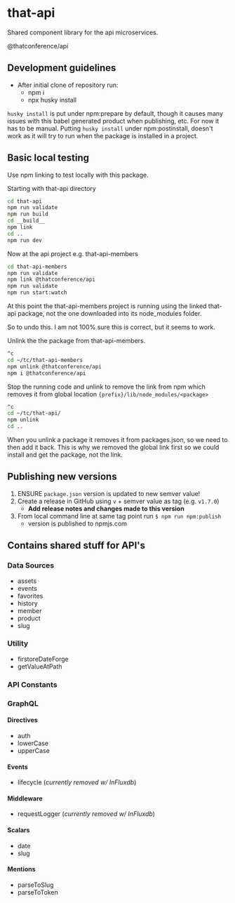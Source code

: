 # that-api

Shared component library for the api microservices.

@thatconference/api

## Development guidelines

- After initial clone of repository run:
  - npm i
  - npx husky install

`husky install` is put under npm:prepare by default, though it causes many issues with this babel generated product when publishing, etc. For now it has to be manual. Putting `husky install` under npm:postinstall, doesn't work as it will try to run when the package is installed in a project.

## Basic local testing

Use npm linking to test locally with this package.

Starting with that-api directory

```sh
cd that-api
npm run validate
npm run build
cd __build__
npm link
cd ..
npm run dev
```

Now at the api project e.g. that-api-members

```sh
cd that-api-members
npm run validate
npm link @thatconference/api
npm run validate
npm run start:watch
```

At this point the that-api-members project is running using the linked that-api package, not the one downloaded into its node_modules folder.

So to undo this. I am not 100% sure this is correct, but it seems to work.

Unlink the the package from that-api-members.

```sh
^c
cd ~/tc/that-api-members
npm unlink @thatconference/api
npm i @thatconference/api
```

Stop the running code and unlink to remove the link from npm which removes it from global location `{prefix}/lib/node_modules/<package>`

```sh
^c
cd ~/tc/that-api/
npm unlink
cd ..
```

When you unlink a package it removes it from packages.json, so we need to then add it back. This is why we removed the global link first so we could install and get the package, not the link.

## Publishing new versions

1. ENSURE `package.json` version is updated to new semver value!
1. Create a release in GitHub using `v` + semver value as tag (e.g. `v1.7.0`)
   - **Add release notes and changes made to this version**
1. From local command line at same tag point run `$ npm run npm:publish`
   - version is published to npmjs.com

## Contains shared stuff for API's

### Data Sources

- assets
- events
- favorites
- history
- member
- product
- slug

### Utility

- firstoreDateForge
- getValueAtPath

### API Constants

### GraphQL

#### Directives

- auth
- lowerCase
- upperCase

#### Events

- lifecycle (_currently removed w/ InFluxdb_)

#### Middleware

- requestLogger (_currently removed w/ InFluxdb_)

#### Scalars

- date
- slug

#### Mentions

- parseToSlug
- parseToToken
